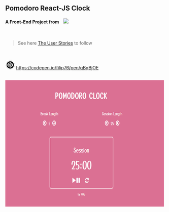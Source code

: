 ## Pomodoro React-JS Clock

#### A Front-End Project from &ensp; <img src="https://design-style-guide.freecodecamp.org/downloads/fcc_primary_large.png" width="150px" />

<br />

> See here [The User Stories](https://www.freecodecamp.org/learn/front-end-libraries/front-end-libraries-projects/build-a-25--5-clock) to follow

<br />

<img src="code.png" width="30" height="30"> <https://codepen.io/filip76/pen/qBqBjOE>

<br />

<img src="Capture.PNG" height="400px" width="500px" />
